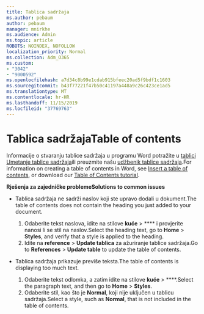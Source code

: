 ```yaml
---
title: Tablica sadržaja
ms.author: pebaum
author: pebaum
manager: mnirkhe
ms.audience: Admin
ms.topic: article
ROBOTS: NOINDEX, NOFOLLOW
localization_priority: Normal
ms.collection: Adm_O365
ms.custom:
- "3042"
- "9000592"
ms.openlocfilehash: a7d34c8b99e1cdab915bfeec20ad5f9bdf1c1603
ms.sourcegitcommit: b43f77221f47b50c41197a448a9c26c423ce1ad5
ms.translationtype: MT
ms.contentlocale: hr-HR
ms.lasthandoff: 11/15/2019
ms.locfileid: "37769763"
---
```

# <a name="table-of-contents"></a><span data-ttu-id="45759-102">Tablica sadržaja</span><span class="sxs-lookup"><span data-stu-id="45759-102">Table of contents</span></span>

<span data-ttu-id="45759-103">Informacije o stvaranju tablice sadržaja u programu Word potražite u [tablici Umetanje tablice sadržaja](https://support.office.com/article/882e8564-0edb-435e-84b5-1d8552ccf0c0)ili preuzmite našu [udžbenik tablice sadržaja](https://go.microsoft.com/fwlink/?linkid=2065106).</span><span class="sxs-lookup"><span data-stu-id="45759-103">For information on creating a table of contents in Word, see [Insert a table of contents](https://support.office.com/article/882e8564-0edb-435e-84b5-1d8552ccf0c0), or download our [Table of Contents tutorial](https://go.microsoft.com/fwlink/?linkid=2065106).</span></span>

<span data-ttu-id="45759-104">**Rješenja za zajedničke probleme**</span><span class="sxs-lookup"><span data-stu-id="45759-104">**Solutions to common issues**</span></span>

- <span data-ttu-id="45759-105">Tablica sadržaja ne sadrži naslov koji ste upravo dodali u dokument.</span><span class="sxs-lookup"><span data-stu-id="45759-105">The table of contents does not contain the heading you just added to your document.</span></span>
  1. <span data-ttu-id="45759-106">Odaberite tekst naslova, idite na stilove **kuće** > \*\*\*\* i provjerite nanosi li se stil na naslov.</span><span class="sxs-lookup"><span data-stu-id="45759-106">Select the heading text, go to **Home** > **Styles**, and verify that a style is applied to the heading.</span></span>
  2. <span data-ttu-id="45759-107">Idite na **reference** > **Update tablica** za ažuriranje tablice sadržaja.</span><span class="sxs-lookup"><span data-stu-id="45759-107">Go to **References** > **Update table** to update the table of contents.</span></span>

- <span data-ttu-id="45759-108">Tablica sadržaja prikazuje previše teksta.</span><span class="sxs-lookup"><span data-stu-id="45759-108">The table of contents is displaying too much text.</span></span> 
  1. <span data-ttu-id="45759-109">Odaberite tekst odlomka, a zatim idite na stilove **kuće** > \*\*\*\*.</span><span class="sxs-lookup"><span data-stu-id="45759-109">Select the paragraph text, and then go to **Home** > **Styles**.</span></span>
  2. <span data-ttu-id="45759-110">Odaberite stil, kao što je **Normal**, koji nije uključen u tablicu sadržaja.</span><span class="sxs-lookup"><span data-stu-id="45759-110">Select a style, such as **Normal**, that is not included in the table of contents.</span></span>